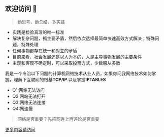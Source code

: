 ## 欢迎访问 🍺

 > 勤思考、勤总结、多实践

- 实践是检验真理的唯一标准
- 解决复杂问题，抓主要矛盾，然后依次选择最简单快速高效方式解决；特殊问题，特殊处理
- 任何事物都存在统一和对立的矛盾
- 目前来看，社会发展还是以人为本的，人是主导事物发展的主要条件
- 主观和客观不确定时，可以采取投票方式，少数服从多数

我是一个专治以下问题的计算机网络技术从业人员，如果你问我网络技术如何掌握，理解下互联网的根基**TCP/IP** 以及掌握**IPTABLES**
- Q1:网络无法访问
- Q2:网站无法打开
- Q3:网络无法连接
- Q4:网速慢

> 网络是否重要？先把网连上再评论是否重要

[更多内容请访问](https://github.com/beercrab/beercrab/issues)



